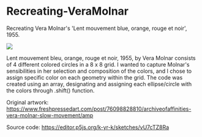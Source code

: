 # Recreating-VeraMolnar
Recreating Vera Molnar's 'Lent mouvement blue, orange, rouge et noir', 1955.

![](Recr_VeraMolnar.gif)

Lent mouvement bleu, orange, rouge et noir, 1955, by Vera Molnar consists of 4 different colored circles in a 8 x 8 grid.  I wanted to capture Molnar's sensibilities in her selection and composition of the colors, and I chose to assign specific color on each geometry within the grid.  The code was created using an array, designating and assigning each ellipse/circle with the colors through .shift() function.

Original artwork: https://www.freshpressedart.com/post/76098828810/archiveofaffinities-vera-molnar-slow-movement/amp

Source code: https://editor.p5js.org/k-yr-k/sketches/vU7cTZ8Ra
